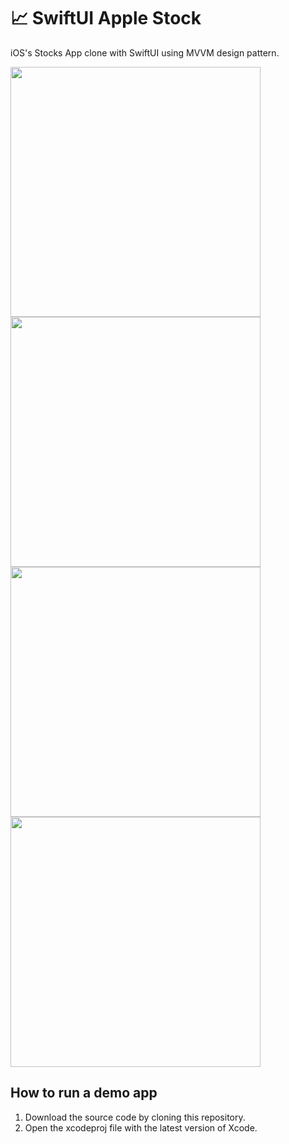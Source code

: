 # 📈 SwiftUI Apple Stock 

iOS's Stocks App clone with SwiftUI using MVVM design pattern.

<p>
  <img src="https://user-images.githubusercontent.com/50784573/105448598-ec69e480-5cb9-11eb-91ed-63dc3a5c4563.gif" Height=400/>
  <img src="https://user-images.githubusercontent.com/50784573/105448608-ef64d500-5cb9-11eb-8d97-df220c0a578e.png" Height=400/>
  <img src="https://user-images.githubusercontent.com/50784573/105448611-f0960200-5cb9-11eb-9c47-c381a5bcd6c8.png" Height=400/>
  <img src="https://user-images.githubusercontent.com/50784573/105448614-f12e9880-5cb9-11eb-9290-0a78eff9531b.png" Height=400/>
</p>

## How to run a demo app

1. Download the source code by cloning this repository.
2. Open the xcodeproj file with the latest version of Xcode.
